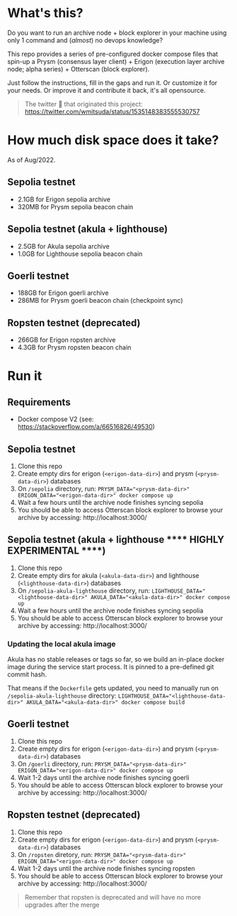 # What's this?

Do you want to run an archive node + block explorer in your machine using only 1 command and (_almost_) no devops knowledge?

This repo provides a series of pre-configured docker compose files that spin-up a Prysm (consensus layer client) + Erigon (execution layer archive node; alpha series) + Otterscan (block explorer).

Just follow the instructions, fill in the gaps and run it. Or customize it for your needs. Or improve it and contribute it back, it's all opensource.

> The twitter 🧵 that originated this project: https://twitter.com/wmitsuda/status/1535148383555530757

# How much disk space does it take?

As of Aug/2022.

## Sepolia testnet

- 2.1GB for Erigon sepolia archive
- 320MB for Prysm sepolia beacon chain

## Sepolia testnet (akula + lighthouse)

- 2.5GB for Akula sepolia archive
- 1.0GB for Lighthouse sepolia beacon chain

## Goerli testnet

- 188GB for Erigon goerli archive
- 286MB for Prysm goerli beacon chain (checkpoint sync)

## Ropsten testnet (deprecated)

- 266GB for Erigon ropsten archive
- 4.3GB for Prysm ropsten beacon chain

# Run it

## Requirements

- Docker compose V2 (see: https://stackoverflow.com/a/66516826/49530)

## Sepolia testnet

1. Clone this repo
2. Create empty dirs for erigon (`<erigon-data-dir>`) and prysm (`<prysm-data-dir>`) databases
3. On `/sepolia` directory, run: `PRYSM_DATA="<prysm-data-dir>" ERIGON_DATA="<erigon-data-dir>" docker compose up`
4. Wait a few hours until the archive node finishes syncing sepolia
5. You should be able to access Otterscan block explorer to browse your archive by accessing: http://localhost:3000/

## Sepolia testnet (akula + lighthouse **** HIGHLY EXPERIMENTAL ****)

1. Clone this repo
2. Create empty dirs for akula (`<akula-data-dir>`) and lighthouse (`<lighthouse-data-dir>`) databases
3. On `/sepolia-akula-lighthouse` directory, run: `LIGHTHOUSE_DATA="<lighthouse-data-dir>" AKULA_DATA="<akula-data-dir>" docker compose up`
4. Wait a few hours until the archive node finishes syncing sepolia
5. You should be able to access Otterscan block explorer to browse your archive by accessing: http://localhost:3000/

### Updating the local akula image

Akula has no stable releases or tags so far, so we build an in-place docker image during the service start process. It is pinned to a pre-defined git commit hash.

That means if the `Dockerfile` gets updated, you need to manually run on `/sepolia-akula-lighthouse` directory: `LIGHTHOUSE_DATA="<lighthouse-data-dir>" AKULA_DATA="<akula-data-dir>" docker compose build`

## Goerli testnet

1. Clone this repo
2. Create empty dirs for erigon (`<erigon-data-dir>`) and prysm (`<prysm-data-dir>`) databases
3. On `/goerli` directory, run: `PRYSM_DATA="<prysm-data-dir>" ERIGON_DATA="<erigon-data-dir>" docker compose up`
4. Wait 1-2 days until the archive node finishes syncing goerli
5. You should be able to access Otterscan block explorer to browse your archive by accessing: http://localhost:3000/

## Ropsten testnet (deprecated)

1. Clone this repo
2. Create empty dirs for erigon (`<erigon-data-dir>`) and prysm (`<prysm-data-dir>`) databases
3. On `/ropsten` diretory, run: `PRYSM_DATA="<prysm-data-dir>" ERIGON_DATA="<erigon-data-dir>" docker compose up`
4. Wait 1-2 days until the archive node finishes syncing ropsten
5. You should be able to access Otterscan block explorer to browse your archive by accessing: http://localhost:3000/

> Remember that ropsten is deprecated and will have no more upgrades after the merge

